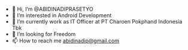 - 👋 Hi, I’m @ABIDINADIPRASETYO
- 👀 I’m interested in Android Development
- 🌱 I’m currently work as IT Officer at PT Charoen Pokphand Indonesia Tbk
- 💞️ I’m looking for Freedom
- 📫 How to reach me abidinadip@gmail.com

<!---
ABIDINADIPRASETYO/ABIDINADIPRASETYO is a ✨ special ✨ repository because its `README.md` (this file) appears on your GitHub profile.
You can click the Preview link to take a look at your changes.
--->
